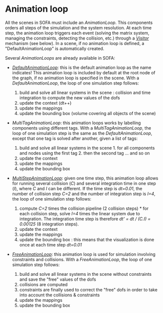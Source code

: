 Animation loop
==============

All the scenes in SOFA must include an _AnimationLoop_. This components orders all steps of the simulation and the system resolution. At each time step, the animation loop triggers each event (solving the matrix system, managing the constraints, detecting the collision, etc.) through a [_Visitor_](https://www.sofa-framework.org/community/doc/main-principles/visitors/) mechanism (see below). In a scene, if no animation loop is defined, a "DefaultAnimationLoop" is automatically created.

Several _AnimationLoops_ are already available in SOFA:

* [_DefaultAnimationLoop_](https://www.sofa-framework.org/community/doc/using-sofa/components/animationloop/defaultanimationloop/):
  this is the default animation loop as the name indicates! This animation loop is included by default at the root node of the graph, if no animation loop is specified in the scene. With a _DefaultAnimationLoop_, the loop of one simulation step follows:

    1. build and solve all linear systems in the scene : collision and time integration to compute the new values of the dofs
    2. update the context (dt++)
    3. update the mappings
    4. update the bounding box (volume covering all objects of the scene)

* _MultiTagAnimationLoop_:
  this animation loops works by labelling components using different tags. With a _MultiTagAnimationLoop_, the loop of one simulation step is the same as the _DefaultAnimationLoop_, except that one tag is solved after another, given a list of tags:

    1. build and solve all linear systems in the scene
      1. for all components and nodes using the first tag
      2. then the second tag
      ... and so on
    2. update the context
    3. update the mappings
    4. update the bounding box

* [_MultiStepAnimationLoop_](https://www.sofa-framework.org/community/doc/using-sofa/components/animationloop/multistepanimationloop/):
  given one time step, this animation loop allows for running several collision (_C_) and several integration time in one step (_I_), where _C_ and _I_ can be different. If the time step is _dt=0.01_, the number of collision step _C=2_ and the number of integration step is _I=4_, the loop of one simulation step follows:
  
    1. compute _C=2_ times the collision pipeline (2 collision steps)
      * for each collision step, solve _I=4_ times the linear system due to integration. The integration time step is therefore _dt' = dt / (C.I) = 0.00125_ (8 integration steps).
    2. update the context
    3. update the mappings
    4. update the bounding box : this means that the visualization is done once at each time step _dt=0.01_

* [_FreeAnimationLoop_](https://www.sofa-framework.org/community/doc/using-sofa/components/animationloop/freemotionanimationloop/):
  this animation loop is used for simulation involving constraints and collisions. With a _FreeAnimationLoop_, the loop of one simulation step follows:
  
    1. build and solve all linear systems in the scene without constraints and save the "free" values of the dofs
    2. collisions are computed
    3. constraints are finally used to correct the "free" dofs in order to take into account the collisions & constraints
    4. update the mappings
    5. update the bounding box

